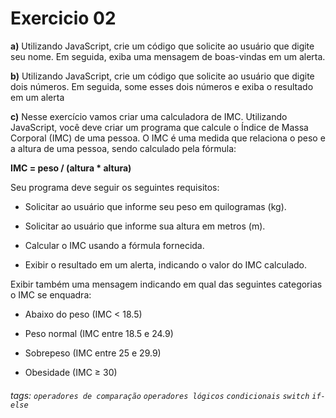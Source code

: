 # Exercicio 02 

**a)** Utilizando JavaScript, crie um código que solicite ao usuário que digite seu nome. Em seguida, exiba uma mensagem de boas-vindas em um alerta.

**b)** Utilizando JavaScript, crie um código que solicite ao usuário que digite dois números. Em seguida, some esses dois números e exiba o resultado em um alerta

**c)** Nesse exercício vamos criar uma calculadora de IMC. Utilizando JavaScript, você deve criar um programa que calcule o Índice de Massa Corporal (IMC) de uma pessoa. O IMC é uma medida que relaciona o peso e a altura de uma pessoa, sendo calculado pela fórmula:

**IMC = peso / (altura * altura)**

Seu programa deve seguir os seguintes requisitos:

- Solicitar ao usuário que informe seu peso em quilogramas (kg).

- Solicitar ao usuário que informe sua altura em metros (m).

- Calcular o IMC usando a fórmula fornecida.

- Exibir o resultado em um alerta, indicando o valor do IMC calculado.

Exibir também uma mensagem indicando em qual das seguintes categorias o IMC se enquadra:

- Abaixo do peso (IMC < 18.5)

- Peso normal (IMC entre 18.5 e 24.9)

- Sobrepeso (IMC entre 25 e 29.9)

- Obesidade (IMC ≥ 30)



###### tags:  `operadores de comparação` `operadores lógicos` `condicionais` `switch` `if-else`